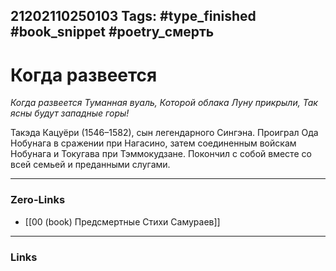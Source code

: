21202110250103
Tags: #type_finished #book_snippet #poetry_смерть
---
# Когда развеется

*Когда развеется
Туманная вуаль,
Которой облака
Луну прикрыли,
Так ясны будут западные горы!*

Такэда Кацуёри (1546–1582), сын легендарного Сингэна. Проиграл Ода Нобунага в сражении при Нагасино, затем соединенным войскам Нобунага и Токугава при Тэммокудзане. Покончил с собой вместе со всей семьей и преданными слугами. 

---
### Zero-Links
- [[00 (book) Предсмертные Стихи Самураев]]
---
### Links
